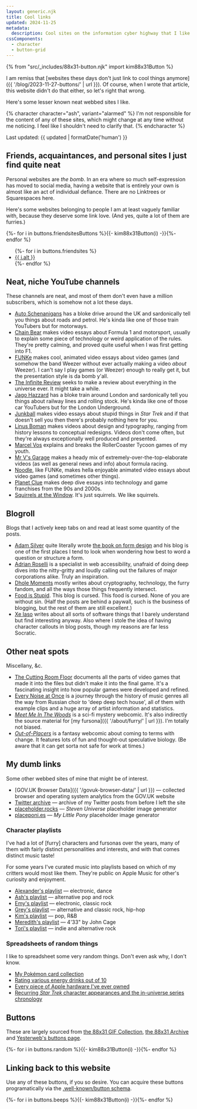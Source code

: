 ```yaml
---
layout: generic.njk
title: Cool links
updated: 2024-11-25
metadata:
  description: Cool sites on the information cyber highway that I like.
cssComponents:
  - character
  - button-grid
---
```


{% from "src/_includes/88x31-button.njk" import kim88x31Button %}

I am remiss that [websites these days don't just link to cool things anymore]({{ '/blog/2023-11-27-buttons/' | url }}). Of course, when I wrote that article, this website didn't do that either, so let's right that wrong.

Here's some lesser known neat webbed sites I like.

{% character character="ash", variant="alarmed" %}
I'm not responsible for the content of any of these sites, which might change at any time without me noticing. I feel like I shouldn't need to clarify that.
{% endcharacter %}

Last updated: {{ updated | formatDate('human') }}

## Friends, acquaintances, and personal sites I just find quite neat

Personal websites are _the bomb_. In an era where so much self-expression has moved to social media, having a website that is entirely your own is almost like an act of individual defiance. There are no Linktrees or Squarespaces here.

Here's some websites belonging to people I am at least vaguely familiar with, because they deserve some link love. (And yes, quite a lot of them are furries.)

<div class="kimButtonGrid">
{%- for i in buttons.friendsitesButtons %}{{- kim88x31Button(i) -}}{%- endfor %}
</div>

<ul class="kimList kimList-bulleted kimList-columns">
  {%- for i in buttons.friendsites %}
  <li><a class="kimLink" href="{{ i.url }}">{{ i.alt }}</a></li>
  {%- endfor %}
</ul>

## Neat, niche YouTube channels

These channels are neat, and most of them don't even have a million subscribers, which is somehow not a lot these days.

- [Auto Schenanigans](https://www.youtube.com/@AutoShenanigans) has a bloke drive around the UK and sardonically tell you things about roads and petrol. He's kinda like one of those train YouTubers but for motorways.
- [Chain Bear](https://www.youtube.com/@chainbear) makes video essays about Formula 1 and motorsport, usually to explain some piece of technology or weird application of the rules. They're pretty calming, and proved quite useful when I was first getting into F1.
- [FUNKe](https://www.youtube.com/@FUNKe) makes cool, animated video essays about video games (and somehow the band Weezer without ever actually making a video _about_ Weezer). I can't say I play games (or Weezer) enough to really get it, but the presentation style is da bomb y'all.
- [The Infinite Review](https://www.youtube.com/@TheInfiniteReview) seeks to make a review about everything in the universe ever. It might take a while.
- [Jago Hazzard](https://www.youtube.com/@JagoHazzard) has a bloke train around London and sardonically tell you things about railway lines and rolling stock. He's kinda like one of those car YouTubers but for the London Underground.
- [Junkball](https://www.youtube.com/@JunkBallMedia) makes video essays about stupid things in _Star Trek_ and if that doesn't sell you then there's probably nothing here for you.
- [Linus Boman](https://www.youtube.com/@LinusBoman) makes videos about design and typography, ranging from history lessons to conceptual redesigns. Videos don't come often, but they're always exceptionally well produced and presented.
- [Marcel Vos](https://www.youtube.com/@MarcelVos) explains and breaks the RollerCoaster Tycoon games of my youth.
- [Mr V's Garage](https://www.youtube.com/@MrVsGarage) makes a heady mix of extremely-over-the-top-elaborate videos (as well as general news and info) about formula racing.
- [Noodle](https://www.youtube.com/@noodlefunny), like FUNKe, makes hella enjoyable animated video essays about video games (and sometimes other things).
- [Planet Clue](https://www.youtube.com/@planetclue) makes deep dive essays into technology and game franchises from the 90s and 2000s.
- [Squirrels at the Window](https://www.youtube.com/@Squirrels_at_the_window). It's just squirrels. We like squirrels.

## Blogroll

Blogs that I actively keep tabs on and read at least some quantity of the posts.

- [Adam Silver](https://adamsilver.io/) quite literally wrote [the book on form design](https://formdesignpatterns.com/) and his blog is one of the first places I tend to look when wondering how best to word a question or structure a form.
- [Adrian Roselli](https://adrianroselli.com/) is a specialist in web accessibility, unafraid of doing deep dives into the nitty-gritty and loudly calling out the failures of major corporations alike. Truly an inspiration.
- [Dhole Moments](https://soatok.blog/) mostly writes about cryptography, technology, the furry fandom, and all the ways those things frequently intersect.
- [Food is Stupid](https://foodisstupid.substack.com/). This blog is cursed. This food is cursed. None of you are without sin. (Half the posts are behind a paywall, such is the business of blogging, but the rest of them are still excellent.)
- [Xe Iaso](https://xeiaso.net/) writes about all sorts of software things that I barely understand but find interesting anyway. Also where I stole the idea of having character callouts in blog posts, though my reasons are far less Socratic.

## Other neat spots

Miscellany, &c.

- [The Cutting Room Floor](https://tcrf.net/) documents all the parts of video games that made it into the files but didn't make it into the final game. It's a fascinating insight into how popular games were developed and refined.
- [Every Noise at Once](https://everynoise.com/) is a journey through the history of music genres all the way from Russian choir to 'deep deep tech house', all of them with example clips and a huge array of artist information and statistics.
- _[Meet Me In The Woods](https://mmitwcomic.neocities.org/)_ is a sci-fi mystery webcomic. It's also indirectly the source material for [my fursona]({{ '/about/furry/' | url }}). I'm totally not biased.
- _[Out-of-Placers](https://valsalia.com/comic/out-of-placers/)_ is a fantasy webcomic about coming to terms with change. It features lots of fun and thought-out speculative biology. (Be aware that it can get sorta not safe for work at times.)

## My dumb links

Some other webbed sites of mine that might be of interest.

- [GOV.UK Browser Data]({{ '/govuk-browser-data/' | url }}) — collected browser and operating system analytics from the GOV.UK website
- [Twitter archive](//tweets.beeps.website) — archive of my Twitter posts from before I left the site
- [placeholder.rocks](//placeholder.rocks/) — _Steven Universe_ placeholder image generator
- [placeponi.es](//placeponi.es/) — _My Little Pony_ placeholder image generator

### Character playlists

I've had a lot of [furry] characters and fursonas over the years, many of them with fairly distinct personalities and interests, and with that comes distinct music taste!

For some years I've curated music into playlists based on which of my critters would most like them. They're public on Apple Music for other's curiosity and enjoyment.

- [Alexander's playlist](https://music.apple.com/gb/playlist/character-playlist-alexander/pl.u-V9D77e9t10Ro5k) — electronic, dance
- [Ash's playlist](https://music.apple.com/gb/playlist/character-playlist-ash/pl.u-JPAZzKNuWvm7gA) — alternative pop and rock
- [Emy's playlist](https://music.apple.com/gb/playlist/character-playlist-emy/pl.u-38oWWgetg1vRp8) — electronic, classic rock
- [Grey's playlist](https://music.apple.com/gb/playlist/character-playlist-grey/pl.u-mJy81mPsBKb87M) — alternative and classic rock, hip-hop
- [Kim's playlist](https://music.apple.com/gb/playlist/character-playlist-kim/pl.u-9N9LXAdT7DjRq0) — pop, R&B
- [Meredith's playlist](https://music.apple.com/gb/playlist/character-playlist-meredith/pl.u-9N9LLpyT7DjRq0) — 4'33" by John Cage
- [Tori's playlist](https://music.apple.com/gb/playlist/character-playlist-tori/pl.u-DdANNBoTlAjpZx) — indie and alternative rock

### Spreadsheets of random things

I like to spreadsheet some very random things. Don't even ask why, I don't know.

- [My Pokémon card collection](https://docs.google.com/spreadsheets/d/1ksxzmEJv55HA5d_OF7WboRJAq6RvJn8TmNY8t9rDSxs)
- [Rating various energy drinks out of 10](https://docs.google.com/spreadsheets/d/1pwVmU1uGuxEN8s0UAMVPwaGSYMn2DXYG8fjk5oIurIM)
- [Every piece of Apple hardware I've ever owned](https://docs.google.com/spreadsheets/d/1aXLbc45k2r6z4pXtMruZZfrdYmOhrCvPk7NFYaSRpf4)
- [Recurring _Star Trek_ character appearances and the in-universe series chronology](https://docs.google.com/spreadsheets/d/1imQVy6udrv9muzmet7poyVhM2tTdosbbOFwpPfZqLmI)

## Buttons

These are largely sourced from [the 88x31 GIF Collection](https://cyber.dabamos.de/88x31/), [the 88x31 Archive](https://hellnet.work/8831/) and [Yesterweb's buttons page](https://yesterweb.org/graphics/buttons).

<div class="kimButtonGrid">
{%- for i in buttons.random %}{{- kim88x31Button(i) -}}{%- endfor %}
</div>

## Linking back to this website

Use any of these buttons, if you so desire. You can acquire these buttons programatically via the [.well-known/button schema](https://codeberg.org/LunarEclipse/well-known-button).

<div class="kimButtonGrid">
{%- for i in buttons.beeps %}{{- kim88x31Button(i) -}}{%- endfor %}
</div>

